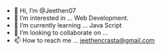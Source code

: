 - 👋 Hi, I’m @Jeethen07
- 👀 I’m interested in ... Web Development.
- 🌱 I’m currently learning ... Java Script
- 💞️ I’m looking to collaborate on ...
- 📫 How to reach me ... jeethencrasta@gmail.com

<!---
Jeethen07/Jeethen07 is a ✨ special ✨ repository because its `README.md` (this file) appears on your GitHub profile.
You can click the Preview link to take a look at your changes.
--->
